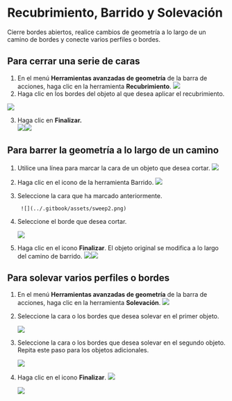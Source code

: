 # Recubrimiento, Barrido y Solevación

Cierre bordes abiertos, realice cambios de geometría a lo largo de un camino de bordes y conecte varios perfiles o bordes.

## Para cerrar una serie de caras

1. En el menú **Herramientas avanzadas de geometría** de la barra de acciones, haga clic en la herramienta **Recubrimiento**. ![](../.gitbook/assets/cover-tool.png)
2. Haga clic en los bordes del objeto al que desea aplicar el recubrimiento.

![](../.gitbook/assets/cover_tool1.png)

3. Haga clic en **Finalizar.**    
   ![](../.gitbook/assets/guid-e23d787e-5f90-4de1-b690-03306f0cb4b2-low%20%281%29.png)![](../.gitbook/assets/cover-finish.PNG)

## Para barrer la geometría a lo largo de un camino

1. Utilice una línea para marcar la cara de un objeto que desea cortar. ![](../.gitbook/assets/sweep.png)
2. Haga clic en el icono de la herramienta Barrido. ![](../.gitbook/assets/sweep-tool.png)
3. Seleccione la cara que ha marcado anteriormente.

        ![](../.gitbook/assets/sweep2.png) 

4. Seleccione el borde que desea cortar.

   ![](../.gitbook/assets/sweep3.png)

5. Haga clic en el icono **Finalizar**. El objeto original se modifica a lo largo del camino de barrido. ![](../.gitbook/assets/sweep4.png)![](../.gitbook/assets/guid-e23d787e-5f90-4de1-b690-03306f0cb4b2-low%20%281%29.png)

## Para solevar varios perfiles o bordes

1. En el menú **Herramientas avanzadas de geometría** de la barra de acciones, haga clic en la herramienta **Solevación**. ![](../.gitbook/assets/loft-tool.png)
2. Seleccione la cara o los bordes que desea solevar en el primer objeto.

   ![](../.gitbook/assets/loft1.png)

3. Seleccione la cara o los bordes que desea solevar en el segundo objeto. Repita este paso para los objetos adicionales.

   ![](../.gitbook/assets/loft2.png)

4. Haga clic en el icono **Finalizar**. ![](../.gitbook/assets/guid-e23d787e-5f90-4de1-b690-03306f0cb4b2-low%20%281%29.png)

   ![](../.gitbook/assets/loft3.png)

